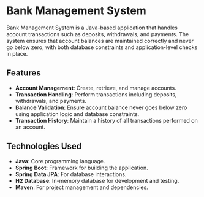 # Bank Management System
Bank Management System is a Java-based application that handles account transactions such as deposits, withdrawals, and payments. The system ensures that account balances are maintained correctly and never go below zero, with both database constraints and application-level checks in place.

## Features

- **Account Management**: Create, retrieve, and manage accounts.
- **Transaction Handling**: Perform transactions including deposits, withdrawals, and payments.
- **Balance Validation**: Ensure account balance never goes below zero using application logic and database constraints.
- **Transaction History**: Maintain a history of all transactions performed on an account.

## Technologies Used

- **Java**: Core programming language.
- **Spring Boot**: Framework for building the application.
- **Spring Data JPA**: For database interactions.
- **H2 Database**: In-memory database for development and testing.
- **Maven**: For project management and dependencies.
